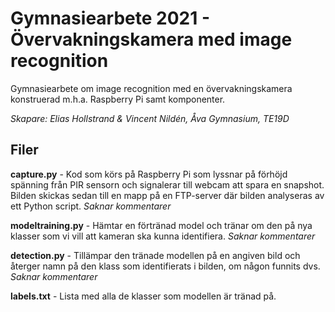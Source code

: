 # Gymnasiearbete 2021 - Övervakningskamera med image recognition
Gymnasiearbete om image recognition med en övervakningskamera konstruerad m.h.a. Raspberry Pi samt komponenter. 

*Skapare: Elias Hollstrand & Vincent Nildén, Åva Gymnasium, TE19D*

## Filer
**capture.py** - Kod som körs på Raspberry Pi som lyssnar på förhöjd spänning från PIR sensorn och signalerar till webcam att spara en snapshot. Bilden skickas sedan till en mapp på en FTP-server där bilden analyseras av ett Python script. *Saknar kommentarer*

**modeltraining.py** - Hämtar en förtränad model och tränar om den på nya klasser som vi vill att kameran ska kunna identifiera. *Saknar kommentarer*

**detection.py** - Tillämpar den tränade modellen på en angiven bild och återger namn på den klass som identifierats i bilden, om någon funnits dvs. *Saknar kommentarer*

**labels.txt** - Lista med alla de klasser som modellen är tränad på.
